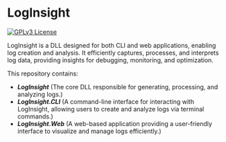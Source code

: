 # LogInsight

[![GPLv3 License](https://img.shields.io/badge/License-GPL%20v3-yellow.svg)](https://opensource.org/licenses/)

LogInsight is a DLL designed for both CLI and web applications, enabling log creation and analysis. It efficiently captures, processes, and interprets log data, providing insights for debugging, monitoring, and optimization.

This repository contains:
- ***LogInsight*** (The core DLL responsible for generating, processing, and analyzing logs.)
- ***LogInsight.CLI*** (A command-line interface for interacting with LogInsight, allowing users to create and analyze logs via terminal commands.)
- ***LogInsight.Web*** (A web-based application providing a user-friendly interface to visualize and manage logs efficiently.)

